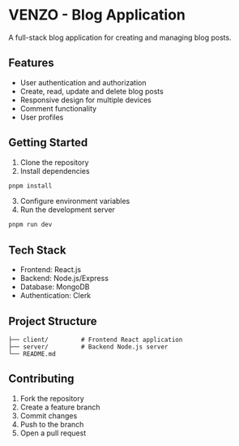 # VENZO - Blog Application

A full-stack blog application for creating and managing blog posts.

## Features

- User authentication and authorization
- Create, read, update and delete blog posts
- Responsive design for multiple devices
- Comment functionality
- User profiles

## Getting Started

1. Clone the repository
2. Install dependencies
  ```bash
  pnpm install
  ```
3. Configure environment variables
4. Run the development server
  ```bash
  pnpm run dev
  ```

## Tech Stack

- Frontend: React.js
- Backend: Node.js/Express
- Database: MongoDB
- Authentication: Clerk

## Project Structure

```
├── client/         # Frontend React application
├── server/         # Backend Node.js server
└── README.md
```

## Contributing

1. Fork the repository
2. Create a feature branch
3. Commit changes
4. Push to the branch
5. Open a pull request

